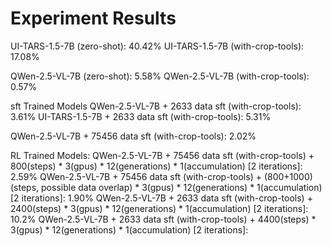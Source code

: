# Experiment Results

UI-TARS-1.5-7B (zero-shot): 40.42%
UI-TARS-1.5-7B (with-crop-tools): 17.08%

QWen-2.5-VL-7B (zero-shot): 5.58%
QWen-2.5-VL-7B (with-crop-tools): 0.57%

sft Trained Models
QWen-2.5-VL-7B + 2633 data sft (with-crop-tools): 3.61%
UI-TARS-1.5-7B + 2633 data sft (with-crop-tools): 5.31%

QWen-2.5-VL-7B + 75456 data sft (with-crop-tools): 2.02%

RL Trained Models:
QWen-2.5-VL-7B + 75456 data sft (with-crop-tools) + 800(steps) * 3(gpus) * 12(generations) * 1(accumulation) [2 iterations]: 2.59%
QWen-2.5-VL-7B + 75456 data sft (with-crop-tools) + (800+1000)(steps, possible data overlap) * 3(gpus) * 12(generations) * 1(accumulation) [2 iterations]: 1.90%
QWen-2.5-VL-7B + 2633 data sft (with-crop-tools) + 2400(steps) * 3(gpus) * 12(generations) * 1(accumulation) [2 iterations]: 10.2%
QWen-2.5-VL-7B + 2633 data sft (with-crop-tools) + 4400(steps) * 3(gpus) * 12(generations) * 1(accumulation) [2 iterations]: 